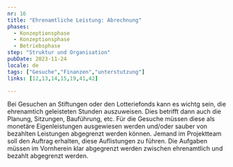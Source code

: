 ```yaml
---
nr: 16
title: "Ehrenamtliche Leistung: Abrechnung"
phases:
  - Konzeptionsphase 
  - Konzeptionsphase
  - Betriebsphase
step: "Struktur und Organisation"
pubDate: 2023-11-24
locale: de
tags: ["Gesuche","Finanzen","unterstutzung"]
links: [12,13,14,15,19,41,42]

---
```


Bei Gesuchen an Stiftungen oder den Lotteriefonds kann es wichtg sein, die ehrenamtich geleisteten Stunden auszuweisen. Dies betrifft dann auch die Planung, Sitzungen, Bauführung, etc. Für die Gesuche müssen diese als monetäre Eigenleistungen ausgewiesen werden und/oder sauber von bezahlten Leistungen abgegrenzt werden können. Jemand im Projektteam soll den Auftrag erhalten, diese Auflistungen zu führen.  Die Aufgaben müssen im Vornherein klar abgegrenzt werden zwischen ehrenamtlich und bezahlt abgegrenzt werden.
